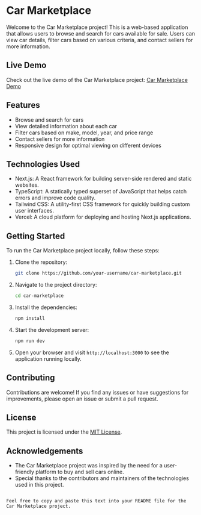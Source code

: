 
# Car Marketplace

Welcome to the Car Marketplace project! This is a web-based application that allows users to browse and search for cars available for sale. Users can view car details, filter cars based on various criteria, and contact sellers for more information.

## Live Demo

Check out the live demo of the Car Marketplace project: [Car Marketplace Demo](https://car-marketplace-two.vercel.app/)

## Features

- Browse and search for cars
- View detailed information about each car
- Filter cars based on make, model, year, and price range
- Contact sellers for more information
- Responsive design for optimal viewing on different devices

## Technologies Used

- Next.js: A React framework for building server-side rendered and static websites.
- TypeScript: A statically typed superset of JavaScript that helps catch errors and improve code quality.
- Tailwind CSS: A utility-first CSS framework for quickly building custom user interfaces.
- Vercel: A cloud platform for deploying and hosting Next.js applications.

## Getting Started

To run the Car Marketplace project locally, follow these steps:

1. Clone the repository:

   ```bash
   git clone https://github.com/your-username/car-marketplace.git
   ```

2. Navigate to the project directory:

   ```bash
   cd car-marketplace
   ```

3. Install the dependencies:

   ```bash
   npm install
   ```

4. Start the development server:

   ```bash
   npm run dev
   ```

5. Open your browser and visit `http://localhost:3000` to see the application running locally.

## Contributing

Contributions are welcome! If you find any issues or have suggestions for improvements, please open an issue or submit a pull request.

## License

This project is licensed under the [MIT License](LICENSE).

## Acknowledgements

- The Car Marketplace project was inspired by the need for a user-friendly platform to buy and sell cars online.
- Special thanks to the contributors and maintainers of the technologies used in this project.
```

Feel free to copy and paste this text into your README file for the Car Marketplace project.
